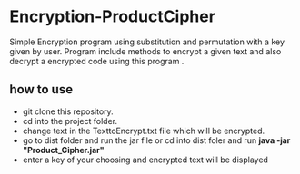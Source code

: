 # Encryption-ProductCipher

Simple Encryption program using substitution and permutation with a key given by user. Program include methods to encrypt a given text and also decrypt a encrypted code using this program .

## how to use

- git clone this repository.
- cd into the project folder.
- change text in the TexttoEncrypt.txt file which will be encrypted.
- go to dist folder and run the jar file or cd into dist foler and run **java -jar "Product_Cipher.jar"**
- enter a key of your choosing and encrypted text will be displayed
